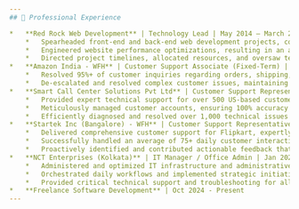 ```yaml
---
## 💼 Professional Experience

*   **Red Rock Web Development** | Technology Lead | May 2014 – March 2020 (Remote employment)
    *   Spearheaded front-end and back-end web development projects, consistently delivering high-quality solutions on schedule.
    *   Engineered website performance optimizations, resulting in an average 25% improvement in site speed and enhanced user experience.
    *   Directed project timelines, allocated resources, and oversaw team deliverables, ensuring alignment with strategic goals.
*   **Amazon India - WFH** | Customer Support Associate (Fixed-Term) | June 2020 – Dec 2020 (Remote employment)
    *   Resolved 95%+ of customer inquiries regarding orders, shipping, and returns within the first contact.
    *   De-escalated and resolved complex customer issues, maintaining a 90%+ customer satisfaction rate.
*   **Smart Call Center Solutions Pvt Ltd** | Customer Support Representative | March 2021 – March 2022 (On-site employment)
    *   Provided expert technical support for over 500 US-based customers utilizing Electronic Logging Devices (ELD).
    *   Meticulously managed customer accounts, ensuring 100% accuracy in device reporting and compliance with federal regulations.
    *   Efficiently diagnosed and resolved over 1,000 technical issues related to ELD devices, minimizing client downtime.
*   **Startek Inc (Bangalore) - WFH** | Customer Support Representative | May 2022 – June 2023 (Remote employment)
    *   Delivered comprehensive customer support for Flipkart, expertly managing inquiries related to orders, returns, and logistics.
    *   Successfully handled an average of 75+ daily customer interactions while consistently achieving a 92%+ customer satisfaction rating.
    *   Proactively identified and contributed actionable feedback that led to a 15% improvement in service process efficiency.
*   **NCT Enterprises (Kolkata)** | IT Manager / Office Admin | Jan 2024 – Sept 2024 (On-site employment)
    *   Administered and optimized IT infrastructure and administrative functions, enhancing overall operational efficiency by 20%.
    *   Orchestrated daily workflows and implemented strategic initiatives that boosted team productivity by 15%.
    *   Provided critical technical support and troubleshooting for all in-house hardware and software systems, reducing system downtime by 30%.
*   **Freelance Software Development** | Oct 2024 - Present
---
```

